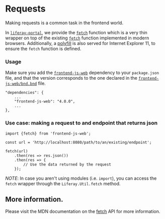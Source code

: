 # Requests

Making requests is a common task in the frontend world.

In [`liferay-portal`](https://github.com/liferay/liferay-portal/), we provide the [`fetch`](https://github.com/liferay/liferay-portal/blob/0b6a12f3b3dad0cb001b15e396cd46f586c96df5/modules/apps/frontend-js/frontend-js-web/src/main/resources/META-INF/resources/liferay/util/fetch.es.js) function which is a very thin wrapper on top of the existing [`fetch`](https://developer.mozilla.org/en-US/docs/Web/API/Fetch_API) function implemented in modern browsers. Additionally, a [polyfill](https://github.com/liferay/liferay-portal/blob/0b6a12f3b3dad0cb001b15e396cd46f586c96df5/modules/apps/frontend-compatibility/frontend-compatibility-ie/build.gradle#L351) is also served for Internet Explorer 11, to ensure the `fetch` function is defined.

### Usage

Make sure you add the [`frontend-js-web`](https://github.com/liferay/liferay-portal/tree/0b6a12f3b3dad0cb001b15e396cd46f586c96df5/modules/apps/frontend-js/frontend-js-web) dependency to your `package.json` file, and that the version corresponds to the one declared in the [`frontend-js-web/bnd.bnd`](https://github.com/liferay/liferay-portal/blob/0b6a12f3b3dad0cb001b15e396cd46f586c96df5/modules/apps/frontend-js/frontend-js-web/bnd.bnd#L3) file.

```
"dependencies": {
	...
	"frontend-js-web": "4.0.0",
	...
},
```

### Use case: making a request to and endpoint that returns json

```
import {fetch} from 'frontend-js-web';

const url = 'http://localhost:8080/path/to/an/existing/endpoint';

fetch(url)
	.then(res => res.json())
	.then(res => {
		// Use the data returned by the request
	});
```

_NOTE_: In case you aren't using modules (i.e. `import`), you can access the `fetch` wrapper through the `Liferay.Util.fetch` method.

## More information.

Please visit the MDN documentation on the [fetch](https://developer.mozilla.org/en-US/docs/Web/API/Fetch_API) API for more information.
